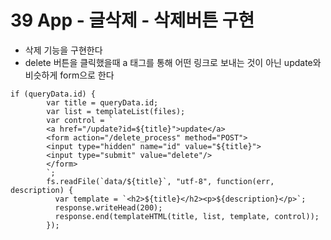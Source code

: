 # 39 App - 글삭제 - 삭제버튼 구현

- 삭제 기능을 구현한다
- delete 버튼을 클릭했을때 a 태그를 통해 어떤 링크로 보내는 것이 아닌 update와 비슷하게 form으로 한다

```
if (queryData.id) {
        var title = queryData.id;
        var list = templateList(files);
        var control = `
        <a href="/update?id=${title}">update</a>
        <form action="/delete_process" method="POST">
        <input type="hidden" name="id" value="${title}">
        <input type="submit" value="delete"/>
        </form>
        `;
        fs.readFile(`data/${title}`, "utf-8", function(err, description) {
          var template = `<h2>${title}</h2><p>${description}</p>`;
          response.writeHead(200);
          response.end(templateHTML(title, list, template, control));
        });
```
